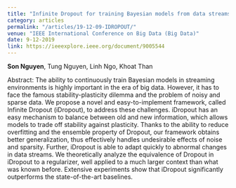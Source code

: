 ```yaml
---
title: "Infinite Dropout for training Bayesian models from data streams"
category: articles
permalink: "/articles/19-12-09-IDROPOUT/"
venue: "IEEE International Conference on Big Data (Big Data)"
date: 9-12-2019
link: https://ieeexplore.ieee.org/document/9005544
---
```


[comment]: <> (<a href="https://ieeexplore.ieee.org/document/9005544">Arxiv</a>.)
<b>Son Nguyen</b>, Tung Nguyen, Linh Ngo, Khoat Than

Abstract: The ability to continuously train Bayesian models in streaming environments is highly important in the era of big data. However, it has to face the famous stability-plasticity dilemma and the problem of noisy and sparse data. We propose a novel and easy-to-implement framework, called Infinite Dropout (iDropout), to address these challenges. iDropout has an easy mechanism to balance between old and new information, which allows models to trade off stability against plasticity. Thanks to the ability to reduce overfitting and the ensemble property of Dropout, our framework obtains better generalization, thus effectively handles undesirable effects of noise and sparsity. Further, iDropout is able to adapt quickly to abnormal changes in data streams. We theoretically analyze the equivalence of Dropout in iDropout to a regularizer, well applied to a much larger context than what was known before. Extensive experiments show that iDropout significantly outperforms the state-of-the-art baselines.
